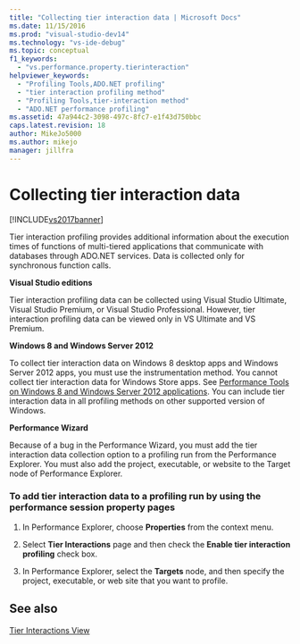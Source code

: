 ```yaml
---
title: "Collecting tier interaction data | Microsoft Docs"
ms.date: 11/15/2016
ms.prod: "visual-studio-dev14"
ms.technology: "vs-ide-debug"
ms.topic: conceptual
f1_keywords: 
  - "vs.performance.property.tierinteraction"
helpviewer_keywords: 
  - "Profiling Tools,ADO.NET profiling"
  - "tier interaction profiling method"
  - "Profiling Tools,tier-interaction method"
  - "ADO.NET performance profiling"
ms.assetid: 47a944c2-3098-497c-8fc7-e1f43d750bbc
caps.latest.revision: 18
author: MikeJo5000
ms.author: mikejo
manager: jillfra
---
```

# Collecting tier interaction data
[!INCLUDE[vs2017banner](../includes/vs2017banner.md)]

Tier interaction profiling provides additional information about the execution times of functions of multi-tiered applications that communicate with databases through ADO.NET services. Data is collected only for synchronous function calls.  
  
 **Visual Studio editions**  
  
 Tier interaction profiling data can be collected using Visual Studio Ultimate, Visual Studio Premium, or Visual Studio Professional. However, tier interaction profiling data can be viewed only in VS Ultimate and VS Premium.  
  
 **Windows 8 and Windows Server 2012**  
  
 To collect tier interaction data on Windows 8 desktop apps and Windows Server 2012 apps, you must use the instrumentation method. You cannot collect tier interaction data for Windows Store apps. See [Performance Tools on Windows 8 and Windows Server 2012 applications](../profiling/performance-tools-on-windows-8-and-windows-server-2012-applications.md). You can include tier interaction data in all profiling methods on other supported version of Windows.  
  
 **Performance Wizard**  
  
 Because of a bug in the Performance Wizard, you must add the tier interaction data collection option to a profiling run from the Performance Explorer. You must also add the project, executable, or website to the Target node of Performance Explorer.  
  
### To add tier interaction data to a profiling run by using the performance session property pages  
  
1. In Performance Explorer, choose **Properties** from the context menu.  
  
2. Select **Tier Interactions** page and then check the **Enable tier interaction profiling** check box.  
  
3. In Performance Explorer, select the **Targets** node, and then specify the project, executable, or web site that you want to profile.  
  
## See also  
 [Tier Interactions View](../profiling/tier-interactions-view.md)
